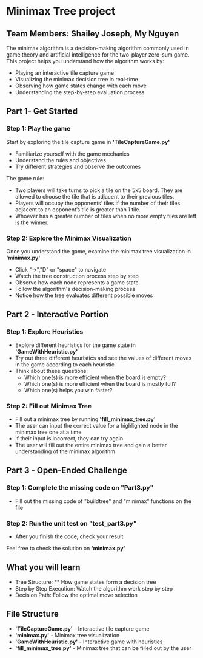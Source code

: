 # Minimax Tree project
## Team Members: Shailey Joseph, My Nguyen
The minimax algorithm is a decision-making algorithm commonly used in game theory and artificial intelligence for the two-player zero-sum game. This project helps you understand how the algorithm works by:
- Playing an interactive tile capture game
- Visualizing the minimax decision tree in real-time
- Observing how game states change with each move
- Understanding the step-by-step evaluation process

## Part 1- Get Started
  ### Step 1: Play the game
  Start by exploring the tile capture game in **'TileCaptureGame.py'**
  - Familiarize yourself with the game mechanics
  - Understand the rules and objectives
  - Try different strategies and observe the outcomes

  The game rule:
  - Two players will take turns to pick a tile on the 5x5 board. They are allowed to choose the tile that is adjacent to their previous tiles.
  - Players will occupy the opponents’ tiles if the number of their tiles adjacent to an opponent’s tile is greater than 1 tile.
  - Whoever has a greater number of tiles when no more empty tiles are left is the winner.
  
  ### Step 2: Explore the Minimax Visualization
  Once you understand the game, examine the minimax tree visualization in **'minimax.py'** 
  - Click "->","D" or "space" to navigate
  - Watch the tree construction process step by step
  - Observe how each node represents a game state
  - Follow the algorithm's decision-making process
  - Notice how the tree evaluates different possible moves

## Part 2 - Interactive Portion
  ### Step 1: Explore Heuristics
  - Explore different heuristics for the game state in **'GameWithHeuristic.py'**
  - Try out three different heuristics and see the values of different moves in the game according to each heuristic
  - Think about these questions:
    - Which one(s) is more efficient when the board is empty?
    - Which one(s) is more efficient when the board is mostly full?
    - Which one(s) helps you win faster?

  ### Step 2: Fill out Minimax Tree
  - Fill out a minimax tree by running **'fill_minimax_tree.py'**
  - The user can input the correct value for a highlighted node in the minimax tree one at a time
  - If their input is incorrect, they can try again
  - The user will fill out the entire minimax tree and gain a better understanding of the minimax algorithm

## Part 3 - Open-Ended Challenge
  ### Step 1: Complete the missing code on "Part3.py"
  - Fill out the missing code of "buildtree" and "minimax" functions on the file
  ### Step 2: Run the unit test on "test_part3.py"
  - After you finish the code, check your result

Feel free to check the solution on **'minimax.py'**

## What you will learn
- Tree Structure: ** How game states form a decision tree
- Step by Step Execution: Watch the algorithm work step by step
- Decision Path: Follow the optimal move selection

## File Structure
- **'TileCaptureGame.py'** - Interactive tile capture game
- **'minimax.py'** - Minimax tree visualization
- **'GameWithHeuristic.py'** - Interactive game with heuristics
- **'fill_minimax_tree.py'** - Minimax tree that can be filled out by the user




